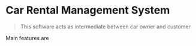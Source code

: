 # Car Rental Management System

> This  software acts as intermediate between car owner and customer

Main features are 

